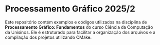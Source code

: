 # Processamento Gráfico 2025/2

Este repositório contém exemplos e códigos utilizados na disciplina de 
**Processamento Gráfico: Fundamentos** 
do curso Ciência da Computação da Unisinos. Ele é estruturado para facilitar a organização dos arquivos e a compilação dos projetos utilizando CMake.
